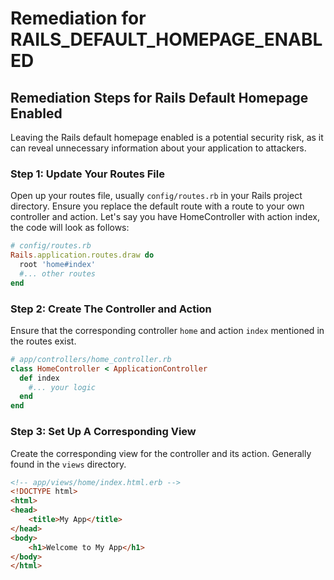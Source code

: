 # Remediation for RAILS_DEFAULT_HOMEPAGE_ENABLED

## Remediation Steps for Rails Default Homepage Enabled

Leaving the Rails default homepage enabled is a potential security risk, as it can reveal unnecessary information about your application to attackers.

### Step 1: Update Your Routes File
Open up your routes file, usually `config/routes.rb` in your Rails project directory. Ensure you replace the default route with a route to your own controller and action. Let's say you have HomeController with action index, the code will look as follows:
```ruby
# config/routes.rb
Rails.application.routes.draw do
  root 'home#index'
  #... other routes
end
```

### Step 2: Create The Controller and Action
Ensure that the corresponding controller `home` and action `index` mentioned in the routes exist. 

```ruby
# app/controllers/home_controller.rb
class HomeController < ApplicationController
  def index
    #... your logic
  end
end
```

### Step 3: Set Up A Corresponding View
Create the corresponding view for the controller and its action. Generally found in the `views` directory.

```html
<!-- app/views/home/index.html.erb -->
<!DOCTYPE html>
<html>
<head>
    <title>My App</title>
</head>
<body>
    <h1>Welcome to My App</h1>
</body>
</html>
```
